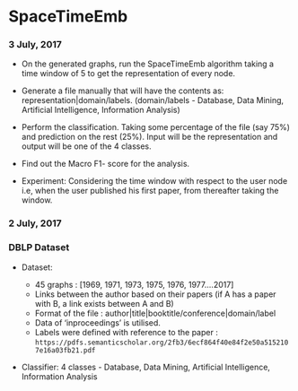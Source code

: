 # SpaceTimeEmb

### 3 July, 2017

  - On the generated graphs, run the SpaceTimeEmb algorithm taking a time window of 5 to get the representation of every node.
  - Generate a file manually that will have the contents as:
   representation|domain/labels. (domain/labels - Database, Data Mining, Artificial Intelligence, Information Analysis)
  - Perform the classification. Taking some percentage of the file (say 75%) and prediction on the rest (25%). Input will be the representation and output will be one of the 4 classes.
  - Find out the Macro F1- score for the analysis.
 
  - Experiment:
    Considering the time window with respect to the user node i.e, when the user published his first paper, from thereafter         taking the window.
    
### 2 July, 2017  
### DBLP Dataset
 
- Dataset:
  - 45 graphs : [1969, 1971, 1973, 1975, 1976, 1977....2017] 
  - Links between the author based on their papers (if A has a paper with B, a link exists between A and B)
  - Format of the file : author|title|booktitle/conference|domain/label
  - Data of ‘inproceedings’ is utilised.
  - Labels were defined with reference to the paper : ```https://pdfs.semanticscholar.org/2fb3/6ecf864f40e84f2e50a5152107e16a03fb21.pdf```
 
- Classifier:
  4 classes - Database, Data Mining, Artificial Intelligence, Information Analysis
 

